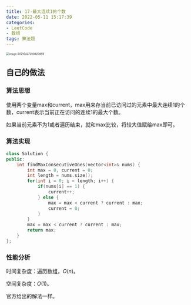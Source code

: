 ```yaml
---
title: 17-最大连续1的个数
date: 2022-05-11 15:17:39
categories: 
- LeetCode
- 数组
tags: 算法题
---
```




<img src="https://crayon-1302863897.cos.ap-beijing.myqcloud.com/image/image-20210427200820859.png" alt="image-20210427200820859" style="zoom:50%;" />



## 自己的做法

### 算法思想

使用两个变量max和current，max用来存当前已访问过的元素中最大连续1的个数，current表示当前正在访问的连续1的最大个数。

如果当前元素不为1或者遍历结束，就和max比较，将较大值赋给max即可。



### 算法实现

```c++
class Solution {
public:
    int findMaxConsecutiveOnes(vector<int>& nums) {
        int max = 0, current = 0;
        int length = nums.size();
        for(int i = 0; i < length; i++) {
            if(nums[i] == 1) {
                current++;
            } else {
                max = max < current ? current : max;
                current = 0;
            }
        }
        max = max < current ? current : max;
        return max;
    }
};
```



### 性能分析

时间复杂度：遍历数组，$O(n)$。

空间复杂度：$O(1)$。



官方给出的解法一样。

